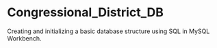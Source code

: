 # Congressional_District_DB
Creating and initializing a basic database structure using SQL in MySQL Workbench.
